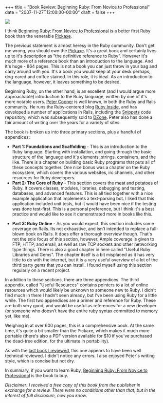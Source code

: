 +++
title = "Book Review: Beginning Ruby: From Novice to Professional"
date = "2007-11-27T12:00:00-00:00"
draft = false
+++

![](>/assets/2007/11/21/9781590597668.gif)

I think [Beginning Ruby: From Novice to
Professional](http://www.amazon.com/gp/product/1590597664?ie=UTF8&tag=approachingno-20&linkCode=xm2&camp=1789&creativeASIN=1590597664)
is a better first Ruby book than the venerable
[Pickaxe](http://www.amazon.com/gp/product/0974514055?ie=UTF8&tag=approachingno-20&linkCode=xm2&camp=1789&creativeASIN=0974514055).

The previous statement is almost heresy in the Ruby community. Don't get
me wrong, you should own the
[Pickaxe](http://www.amazon.com/gp/product/0974514055?ie=UTF8&tag=approachingno-20&linkCode=xm2&camp=1789&creativeASIN=0974514055).
It's a great book and certainly lives up to it's description as "the
definitive reference to Ruby". However it's much more of a reference
book than an introduction to the language. And it's huge - 864 pages.
This is not a book you can just throw in your bag and carry around with
you. It's a book you would keep at your desk perhaps, dog-eared and
coffee stained. In this role, it is ideal. As an introduction to the
language, however, it leaves something to be desired.

Beginning Ruby, on the other hand, is an excellent (and I would argue
more approachable) introduction to the Ruby language, written by one of
it's more notable users. [Peter Cooper](http://www.petercooper.co.uk/)
is well known, in both the Ruby and Rails community. He runs the
Ruby-centered blog [Ruby Inside](http://rubyinside.com/), and has
developed a number of applications in Rails, including the
[Snippets](http://snippets.dzone.com/) code repository, which was
subsequently sold to [DZone](http://dzone.com). Peter also has done a
fair amount of writing over the years for a variety of sites.

The book is broken up into three primary sections, plus a handful of
appendices:

-   **Part 1: Foundations and Scaffolding** - This is an introduction to
    the Ruby language. Starting with installation, and going through the
    basic structure of the language and it's elements: strings,
    containers, and the like. There is a chapter on building basic Ruby
    programs that puts all of these concepts together. One nice bonus
    was a chapter on the Ruby ecosystem, which covers the various
    websites, irc channels, and other resources for Ruby developers.
-   **Part 2: The Core of Ruby** - This section covers the meat and
    potatoes of Ruby. It covers classes, modules, libraries, debugging
    and testing, databases, and advanced features. This is all tied
    together with a nice example application that implements a
    text-parsing bot. I liked that this application included unit tests,
    but it would have been nice if the testing was done test-first. This
    is a personal preference, but I think it's a best practice and would
    like to see it demonstrated more in books like this.

<!-- -->

-   **Part 3: Ruby Online** - As you would expect, this section includes
    some coverage on Rails. Its not exhaustive, and isn't intended to
    replace a full-blown book on Rails. It does offer a thorough
    overview though. That's not the sole focus of this section, however.
    Ample coverage is given to FTP, HTTP, and email, as well as raw TCP
    sockets and other networking type things. There is also a good
    chapter in here called "Useful Ruby Libraries and Gems". The chapter
    itself is a bit misplaced as it has very little to do with the
    internet, but it is a very useful overview of a lot of the third
    party gems that you can install. I found myself using this section
    regularly on a recent project.

In addition to these sections, there are three appendices. The third
appendix, called "Useful Resources" contains pointers to a lot of online
resources which would likely be unknown to someone new to Ruby. I didn't
find much in there I hadn't seen already, but I've been using Ruby for a
little while. The first two appendices are a primer and reference for
Ruby. These are both very good, and would be useful as references for a
new developer (or someone who doesn't have the entire ruby syntax
committed to memory yet, like me).

Weighing in at over 600 pages, this is a comprehensive book. At the same
time, it's quite a bit smaller than the Pickaxe, which makes it much
more portable (there's also a PDF version available for \$10 if you've
purchased the dead-tree edition, for the ultimate in portability).

As with the [last book I
reviewed](http://approachingnormal.com/2007/11/20/book-review-practical-rails-social-networking-sites),
this one appears to have been well technical reviewed. I didn't notice
any errors. I also enjoyed Peter's writing style, which is concise but
not dry.

In summary, if you want to learn Ruby, [Beginning Ruby: From Novice to
Professional](http://www.amazon.com/gp/product/1590597664?ie=UTF8&tag=approachingno-20&linkCode=xm2&camp=1789&creativeASIN=1590597664)
is the book to buy.

<i>Disclaimer: I received a free copy of this book from the publisher in
exchange for a review. There were no conditions other than that, but in
the interest of full disclosure, now you know.</i>

